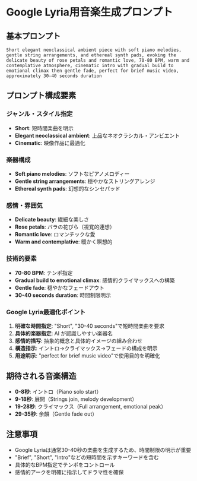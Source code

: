 # Google Lyria用音楽生成プロンプト

## 基本プロンプト
```
Short elegant neoclassical ambient piece with soft piano melodies, gentle string arrangements, and ethereal synth pads, evoking the delicate beauty of rose petals and romantic love, 70-80 BPM, warm and contemplative atmosphere, cinematic intro with gradual build to emotional climax then gentle fade, perfect for brief music video, approximately 30-40 seconds duration
```

## プロンプト構成要素

### ジャンル・スタイル指定
- **Short**: 短時間楽曲を明示
- **Elegant neoclassical ambient**: 上品なネオクラシカル・アンビエント
- **Cinematic**: 映像作品に最適化

### 楽器構成
- **Soft piano melodies**: ソフトなピアノメロディー
- **Gentle string arrangements**: 穏やかなストリングアレンジ
- **Ethereal synth pads**: 幻想的なシンセパッド

### 感情・雰囲気
- **Delicate beauty**: 繊細な美しさ
- **Rose petals**: バラの花びら（視覚的連想）
- **Romantic love**: ロマンチックな愛
- **Warm and contemplative**: 暖かく瞑想的

### 技術的要素
- **70-80 BPM**: テンポ指定
- **Gradual build to emotional climax**: 感情的クライマックスへの構築
- **Gentle fade**: 穏やかなフェードアウト
- **30-40 seconds duration**: 時間制限明示

### Google Lyria最適化ポイント
1. **明確な時間指定**: "Short", "30-40 seconds"で短時間楽曲を要求
2. **具体的楽器指定**: AI が認識しやすい楽器名
3. **感情的描写**: 抽象的概念と具体的イメージの組み合わせ
4. **構造指示**: イントロ→クライマックス→フェードの構成を明示
5. **用途明示**: "perfect for brief music video"で使用目的を明確化

## 期待される音楽構造
- **0-8秒**: イントロ（Piano solo start）
- **9-18秒**: 展開（Strings join, melody development）
- **19-28秒**: クライマックス（Full arrangement, emotional peak）
- **29-35秒**: 余韻（Gentle fade out）

## 注意事項
- Google Lyriaは通常30-40秒の楽曲を生成するため、時間制限の明示が重要
- "Brief", "Short", "Intro"などの短時間を示すキーワードを含む
- 具体的なBPM指定でテンポをコントロール
- 感情的アークを明確に指示してドラマ性を確保